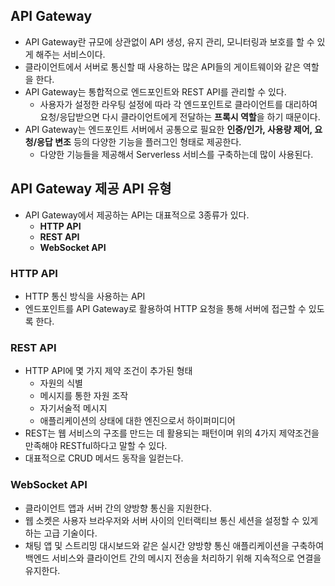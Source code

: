 ## API Gateway
- API Gateway란 규모에 상관없이 API 생성, 유지 관리, 모니터링과 보호를 할 수 있게 해주는 서비스이다.
- 클라이언트에서 서버로 통신할 때 사용하는 많은 API들의 게이트웨이와 같은 역할을 한다.
- API Gateway는 통합적으로 엔드포인트와 REST API를 관리할 수 있다.
    - 사용자가 설정한 라우팅 설정에 따라 각 엔드포인트로 클라이언트를 대리하여 요청/응답받으면 다시 클라이언트에게 전달하는 **프록시 역할**을 하기 때문이다.
- API Gateway는 엔드포인트 서버에서 공통으로 필요한 **인증/인가, 사용량 제어, 요청/응답 변조** 등의 다양한 기능을 플러그인 형태로 제공한다.
    - 다양한 기능들을 제공해서 Serverless 서비스를 구축하는데 많이 사용된다.

## API Gateway 제공 API 유형
- API Gateway에서 제공하는 API는 대표적으로 3종류가 있다.
    - **HTTP API**
    - **REST API**
    - **WebSocket API**

### HTTP API
- HTTP 통신 방식을 사용하는 API
- 엔드포인트를 API Gateway로 활용하여 HTTP 요청을 통해 서버에 접근할 수 있도록 한다.

### REST API
- HTTP API에 몇 가지 제약 조건이 추가된 형태
    - 자원의 식별
    - 메시지를 통한 자원 조작
    - 자기서술적 메시지
    - 애플리케이션의 상태에 대한 엔진으로서 하이퍼미디어
- REST는 웹 서비스의 구조를 만드는 데 활용되는 패턴이며 위의 4가지 제약조건을 만족해야 RESTful하다고 말할 수 있다.
- 대표적으로 CRUD 메서드 동작을 일컫는다.

### WebSocket API
- 클라이언트 앱과 서버 간의 양방향 통신을 지원한다.
- 웹 소켓은 사용자 브라우저와 서버 사이의 인터랙티브 통신 세션을 설정할 수 있게 하는 고급 기술이다.
- 채팅 앱 및 스트리밍 대시보드와 같은 실시간 양방향 통신 애플리케이션을 구축하여 백엔드 서비스와 클라이언트 간의 메시지 전송을 처리하기 위해 지속적으로 연결을 유지한다.
